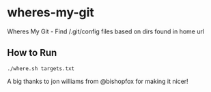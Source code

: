 # wheres-my-git
Wheres My Git - Find /.git/config files based on dirs found in home url


How to Run
---

```
./where.sh targets.txt
```

A big thanks to jon williams from @bishopfox for making it nicer!
